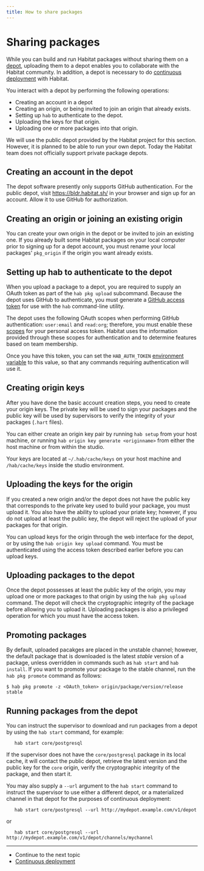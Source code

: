 ```yaml
---
title: How to share packages
---
```


# Sharing packages

While you can build and run Habitat packages without sharing them on a [depot](/docs/concepts-depot/), uploading them to a depot enables you to collaborate with the Habitat community. In addition, a depot is necessary to do [continuous deployment](/docs/continuous-deployment-overview/) with Habitat.

You interact with a depot by performing the following operations:

* Creating an account in a depot
* Creating an origin, or being invited to join an origin that already exists.
* Setting up `hab` to authenticate to the depot.
* Uploading the keys for that origin.
* Uploading one or more packages into that origin.

We will use the public depot provided by the Habitat project for this section. However, it is planned to be able to run your own depot. Today the Habitat team does not officially support private package depots.

## Creating an account in the depot

The depot software presently only supports GitHub authentication. For the public depot, visit <https://bldr.habitat.sh/> in your browser and sign up for an account. Allow it to use GitHub for authorization.

## Creating an origin or joining an existing origin

You can create your own origin in the depot or be invited to join an existing one. If you already built some Habitat packages on your local computer prior to signing up for a depot account, you must rename your local packages' `pkg_origin` if the origin you want already exists.

## Setting up hab to authenticate to the depot

When you upload a package to a depot, you are required to supply an OAuth token as part of the `hab pkg upload` subcommand. Because the depot uses GitHub to authenticate, you must generate a [GitHub access token](https://help.github.com/articles/creating-an-access-token-for-command-line-use/) for use with the `hab` command-line utility.

The depot uses the following OAuth scopes when performing GitHub authentication: `user:email` and `read:org`; therefore, you must enable these [scopes](https://developer.github.com/v3/oauth/#scopes) for your personal access token. Habitat uses the information provided through these scopes for authentication and to determine features based on team membership.

Once you have this token, you can set the `HAB_AUTH_TOKEN` [environment variable](/docs/reference/environment-vars/) to this value, so that any commands requiring authentication will use it.

## Creating origin keys

After you have done the basic account creation steps, you need to create your origin keys. The private key will be used to sign your packages and the public key will be used by supervisors to verify the integrity of your packages (`.hart` files).

You can either create an origin key pair by running `hab setup` from your host machine, or running `hab origin key generate <originname>` from either the host machine or from within the studio.

Your keys are located at `~/.hab/cache/keys` on your host machine and `/hab/cache/keys` inside the studio environment.

## Uploading the keys for the origin

If you created a new origin and/or the depot does not have the public key that corresponds to the private key used to build your package, you must upload it. You also have the ability to upload your priate key; however, if you do not upload at least the public key, the depot will reject the upload of your packages for that origin.

You can upload keys for the origin through the web interface for the depot, or by using the `hab origin key upload` command. You must be authenticated using the access token described earlier before you can upload keys.

## Uploading packages to the depot

Once the depot possesses at least the public key of the origin, you may upload one or more packages to that origin by using the `hab pkg upload` command. The depot will check the cryptographic integrity of the package before allowing you to upload it. Uploading packages is also a privileged operation for which you must have the access token.

## Promoting packages

By default, uploaded pacakges are placed in the unstable channel; however, the default package that is downloaded is the latest _stable_ version of a package, unless overridden in commands such as `hab start` and `hab install`. If you want to promote your package to the stable channel, run the `hab pkg promote` command as follows:

```
$ hab pkg promote -z <OAuth_token> origin/package/version/release stable
```

## Running packages from the depot

You can instruct the supervisor to download and run packages from a depot by using the `hab start` command, for example:

       hab start core/postgresql

If the supervisor does not have the `core/postgresql` package in its local cache, it will contact the public depot, retrieve the latest version and the public key for the `core` origin, verify the cryptographic integrity of the package, and then start it.

You may also supply a `--url` argument to the `hab start` command to instruct the supervisor to use either a different depot, or a materialized channel in that depot for the purposes of continuous deployment:

       hab start core/postgresql --url http://mydepot.example.com/v1/depot

or

       hab start core/postgresql --url http://mydepot.example.com/v1/depot/channels/mychannel

<hr>
<ul class="main-content--link-nav">
  <li>Continue to the next topic</li>
  <li><a href="/docs/continuous-deployment-overview">Continuous deployment</a></li>
</ul>
